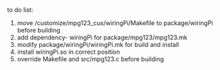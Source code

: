 to do list:

1. move /customize/mpg123\_cus/wiringPi/Makefile to package/wiringPi before building
2. add dependency- wiringPi for package/mpg123/mpg123.mk
3. modify package/wiringPi/wiringPi.mk for build and install
4. install wiringPi.so in correct position 
5. override Makefile and src/mpg123.c before building



